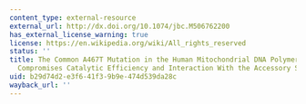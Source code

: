 ```yaml
---
content_type: external-resource
external_url: http://dx.doi.org/10.1074/jbc.M506762200
has_external_license_warning: true
license: https://en.wikipedia.org/wiki/All_rights_reserved
status: ''
title: The Common A467T Mutation in the Human Mitochondrial DNA Polymerase (POLG)
  Compromises Catalytic Efficiency and Interaction With the Accessory Subunit
uid: b29d74d2-e3f6-41f3-9b9e-474d539da28c
wayback_url: ''
---
```

